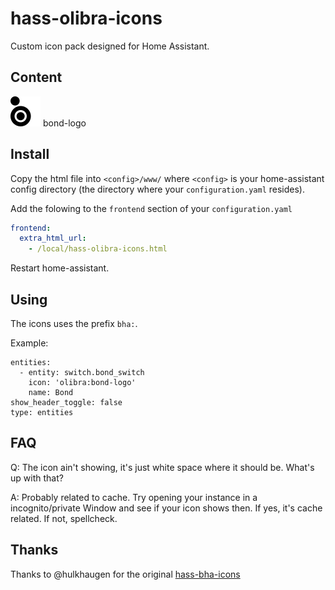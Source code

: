 # hass-olibra-icons

Custom icon pack designed for Home Assistant.

## Content

![Preview](./svg/bond-logo.svg) bond-logo<br/>


## Install

Copy the html file into `<config>/www/` where `<config>` is your home-assistant config directory (the directory where your `configuration.yaml` resides).

Add the folowing to the `frontend` section of your `configuration.yaml`

```yaml
frontend:
  extra_html_url:
    - /local/hass-olibra-icons.html
```

Restart home-assistant.

## Using

The icons uses the prefix `bha:`.

Example:

```
entities:
  - entity: switch.bond_switch
    icon: 'olibra:bond-logo'
    name: Bond
show_header_toggle: false
type: entities
```

## FAQ

Q: The icon ain't showing, it's just white space where it should be. What's up with that?

A: Probably related to cache. Try opening your instance in a incognito/private Window and see if your icon shows then. If yes, it's cache related. If not, spellcheck.

## Thanks

Thanks to @hulkhaugen for the original [hass-bha-icons](https://github.com/hulkhaugen/hass-bha-icons)
